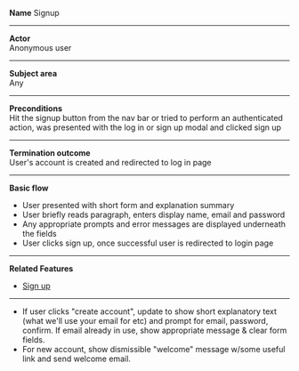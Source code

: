 **Name**
Signup

----

**Actor**  
Anonymous user

----
 
**Subject area**  
Any

----

**Preconditions**  
Hit the signup button from the nav bar or tried to perform an authenticated action, was presented with the log in or sign up modal and clicked sign up

----

**Termination outcome**  
User's account is created and redirected to log in page

----

**Basic flow**  

- User presented with short form and explanation summary
- User briefly reads paragraph, enters display name, email and password
- Any appropriate prompts and error messages are displayed underneath the fields
- User clicks sign up, once successful user is redirected to login page

----

**Related Features**  

- [Sign up](https://www.figma.com/file/DzjxPTlPTG5vzhIplFrZI6/process_sign-up?node-id=1%3A2)

----

- If user clicks "create account", update to show short explanatory text (what we'll use your email for etc) and prompt for email, password, confirm.  If email already in use, show appropriate message & clear form fields.
- For new account, show dismissible "welcome" message w/some useful link and send welcome email.